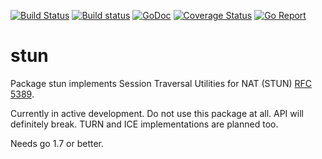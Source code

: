[![Build Status](https://travis-ci.org/ernado/stun.svg)](https://travis-ci.org/ernado/stun)
[![Build status](https://ci.appveyor.com/api/projects/status/92mfv3vxlc8t8jjp/branch/master?svg=true)](https://ci.appveyor.com/project/ernado/stun/branch/master)
[![GoDoc](https://godoc.org/github.com/ernado/stun?status.svg)](http://godoc.org/github.com/ernado/stun)
[![Coverage Status](https://coveralls.io/repos/github/ernado/stun/badge.svg?branch=master)](https://coveralls.io/github/ernado/stun?branch=master)
[![Go Report](https://goreportcard.com/badge/github.com/ernado/stun?camo=retarded)](http://goreportcard.com/report/ernado/stun)

# stun
Package stun implements Session Traversal Utilities for
NAT (STUN) [RFC 5389](https://tools.ietf.org/html/rfc5389).

Currently in active development. Do not use this package at all. API will
definitely break. TURN and ICE implementations are planned too.

Needs go 1.7 or better.